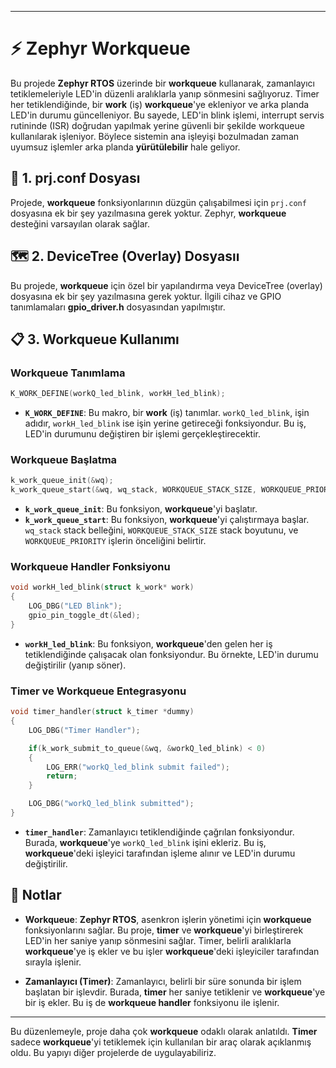 
---

# ⚡ Zephyr Workqueue 

Bu projede **Zephyr RTOS** üzerinde bir **workqueue** kullanarak, zamanlayıcı tetiklemeleriyle LED'in düzenli aralıklarla yanıp sönmesini sağlıyoruz. Timer her tetiklendiğinde, bir **work** (iş) **workqueue**'ye ekleniyor ve arka planda LED'in durumu güncelleniyor. Bu sayede, LED'in blink işlemi, interrupt servis rutininde (ISR) doğrudan yapılmak yerine güvenli bir şekilde workqueue kullanılarak işleniyor. Böylece sistemin ana işleyişi bozulmadan zaman uyumsuz işlemler arka planda **yürütülebilir** hale geliyor.

## 🧾 1. prj.conf Dosyası

Projede, **workqueue** fonksiyonlarının düzgün çalışabilmesi için `prj.conf` dosyasına ek bir şey yazılmasına gerek yoktur. Zephyr, **workqueue** desteğini varsayılan olarak sağlar.

## 🗺️ 2. DeviceTree (Overlay) Dosyasıı

Bu projede, **workqueue** için özel bir yapılandırma veya DeviceTree (overlay) dosyasına ek bir şey yazılmasına gerek yoktur. İlgili cihaz ve GPIO tanımlamaları **gpio_driver.h** dosyasından yapılmıştır.

## 📋 3. Workqueue Kullanımı

### **Workqueue Tanımlama**

```c
K_WORK_DEFINE(workQ_led_blink, workH_led_blink);
```

- **`K_WORK_DEFINE`**: Bu makro, bir **work** (iş) tanımlar. `workQ_led_blink`, işin adıdır, `workH_led_blink` ise işin yerine getireceği fonksiyondur. Bu iş, LED'in durumunu değiştiren bir işlemi gerçekleştirecektir.

### **Workqueue Başlatma**

```c
k_work_queue_init(&wq);
k_work_queue_start(&wq, wq_stack, WORKQUEUE_STACK_SIZE, WORKQUEUE_PRIORITY, NULL);
```

- **`k_work_queue_init`**: Bu fonksiyon, **workqueue**'yi başlatır.
- **`k_work_queue_start`**: Bu fonksiyon, **workqueue**'yi çalıştırmaya başlar. `wq_stack` stack belleğini, `WORKQUEUE_STACK_SIZE` stack boyutunu, ve `WORKQUEUE_PRIORITY` işlerin önceliğini belirtir.

### **Workqueue Handler Fonksiyonu**

```c
void workH_led_blink(struct k_work* work)
{
    LOG_DBG("LED Blink");
    gpio_pin_toggle_dt(&led);
}
```

- **`workH_led_blink`**: Bu fonksiyon, **workqueue**'den gelen her iş tetiklendiğinde çalışacak olan fonksiyondur. Bu örnekte, LED'in durumu değiştirilir (yanıp söner).

### **Timer ve Workqueue Entegrasyonu**

```c
void timer_handler(struct k_timer *dummy)
{
    LOG_DBG("Timer Handler");

    if(k_work_submit_to_queue(&wq, &workQ_led_blink) < 0)
    {
        LOG_ERR("workQ_led_blink submit failed");
        return;
    } 

    LOG_DBG("workQ_led_blink submitted");
}
```

- **`timer_handler`**: Zamanlayıcı tetiklendiğinde çağrılan fonksiyondur. Burada, **workqueue**'ye `workQ_led_blink` işini ekleriz. Bu iş, **workqueue**'deki işleyici tarafından işleme alınır ve LED'in durumu değiştirilir.

## 📝 Notlar

- **Workqueue**: **Zephyr RTOS**, asenkron işlerin yönetimi için **workqueue** fonksiyonlarını sağlar. Bu proje, **timer** ve **workqueue**'yi birleştirerek LED'in her saniye yanıp sönmesini sağlar. Timer, belirli aralıklarla **workqueue**'ye iş ekler ve bu işler **workqueue**'deki işleyiciler tarafından sırayla işlenir.
  
- **Zamanlayıcı (Timer)**: Zamanlayıcı, belirli bir süre sonunda bir işlem başlatan bir işlevdir. Burada, **timer** her saniye tetiklenir ve **workqueue**'ye bir iş ekler. Bu iş de **workqueue handler** fonksiyonu ile işlenir.

---

Bu düzenlemeyle, proje daha çok **workqueue** odaklı olarak anlatıldı. **Timer** sadece **workqueue**'yi tetiklemek için kullanılan bir araç olarak açıklanmış oldu. Bu yapıyı diğer projelerde de uygulayabiliriz.